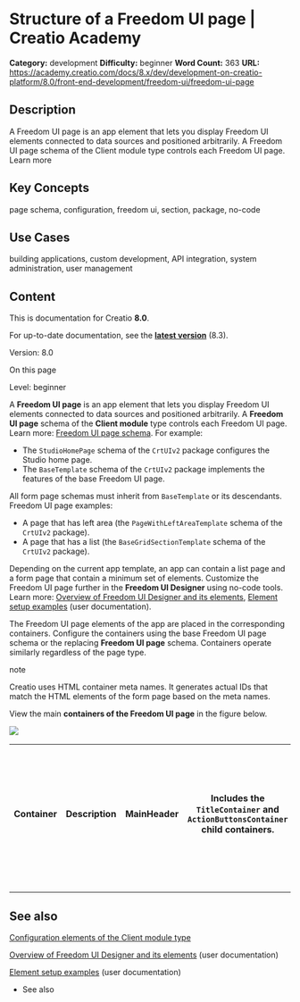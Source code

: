 # Structure of a Freedom UI page | Creatio Academy

**Category:** development **Difficulty:** beginner **Word Count:** 363 **URL:**
https://academy.creatio.com/docs/8.x/dev/development-on-creatio-platform/8.0/front-end-development/freedom-ui/freedom-ui-page

## Description

A Freedom UI page is an app element that lets you display Freedom UI elements
connected to data sources and positioned arbitrarily. A Freedom UI page schema
of the Client module type controls each Freedom UI page. Learn more

## Key Concepts

page schema, configuration, freedom ui, section, package, no-code

## Use Cases

building applications, custom development, API integration, system
administration, user management

## Content

This is documentation for Creatio **8.0**.

For up-to-date documentation, see the
**[latest version](/docs/8.x/dev/development-on-creatio-platform/front-end-development/freedom-ui/freedom-ui-page)**
(8.3).

Version: 8.0

On this page

Level: beginner

A **Freedom UI page** is an app element that lets you display Freedom UI
elements connected to data sources and positioned arbitrarily. A **Freedom UI
page** schema of the **Client module** type controls each Freedom UI page. Learn
more:
[Freedom UI page schema](https://academy.creatio.com/documents?ver=8.0&id=15106&anchor=title-2123-10).
For example:

- The `StudioHomePage` schema of the `CrtUIv2` package configures the Studio
  home page.
- The `BaseTemplate` schema of the `CrtUIv2` package implements the features of
  the base Freedom UI page.

All form page schemas must inherit from `BaseTemplate` or its descendants.
Freedom UI page examples:

- A page that has left area (the `PageWithLeftAreaTemplate` schema of the
  `CrtUIv2` package).
- A page that has a list (the `BaseGridSectionTemplate` schema of the `CrtUIv2`
  package).

Depending on the current app template, an app can contain a list page and a form
page that contain a minimum set of elements. Customize the Freedom UI page
further in the **Freedom UI Designer** using no-code tools. Learn more:
[Overview of Freedom UI Designer and its elements](https://academy.creatio.com/documents?ver=8.0&id=2376),
[Element setup examples](https://academy.creatio.com/docs/8.x/no-code-customization/8.0/category/element-setup-examples)
(user documentation).

The Freedom UI page elements of the app are placed in the corresponding
containers. Configure the containers using the base Freedom UI page schema or
the replacing **Freedom UI page** schema. Containers operate similarly
regardless of the page type.

note

Creatio uses HTML container meta names. It generates actual IDs that match the
HTML elements of the form page based on the meta names.

View the main **containers of the Freedom UI page** in the figure below.

![](https://d3a7ykdi65m4cy.cloudfront.net/ac-en/s3fs-public/documentation/sdk/en/BPMonlineWebSDK/Screenshots/FreedomUIPage/8.1/scr_Freedom_UI_Page.png)

| Container | Description | MainHeader | Includes the `TitleContainer` and `ActionButtonsContainer` child containers. | TitleContainer | Includes the page title. | ActionButtonsContainer | Includes the page actions, such as add record, open page, import data, etc. | MainContainer | Includes the `MainFilterContainer` and `SectionContentWrapper` child containers. | MainFilterContainer | Includes the `LeftFilterContainer` and `RightFilterContainer` child containers. | LeftFilterContainer | Includes the menu of the **Folders** page element. | RightFilterContainer | Includes the filter of page content. | SectionContentWrapper | Includes the page content. |
| --------- | ----------- | ---------- | ---------------------------------------------------------------------------- | -------------- | ------------------------ | ---------------------- | --------------------------------------------------------------------------- | ------------- | -------------------------------------------------------------------------------- | ------------------- | ------------------------------------------------------------------------------- | ------------------- | -------------------------------------------------- | -------------------- | ------------------------------------ | --------------------- | -------------------------- |

---

## See also​

[Configuration elements of the Client module type](https://academy.creatio.com/documents?ver=8.0&id=15106)

[Overview of Freedom UI Designer and its elements](https://academy.creatio.com/documents?ver=8.0&id=2376)
(user documentation)

[Element setup examples](https://academy.creatio.com/docs/8.x/no-code-customization/8.0/category/element-setup-examples)
(user documentation)

- See also
